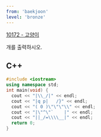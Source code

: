 ```yaml
---
from: 'baekjoon'
level: 'bronze'
---
```


[10172 - 고양이](https://www.acmicpc.net/problem/10172)

개를 출력하시오.

## C++

```cpp
#include <iostream> 
using namespace std;
int main(void) {
  cout << "|\\_/|" << endl;
  cout << "|q p|   /}" << endl;
  cout << "( 0 )\"\"\"\\" << endl;
  cout << "|\"^\"`    |" << endl;
  cout << "||_/=\\\\__|" << endl;
  return 0;
}
```